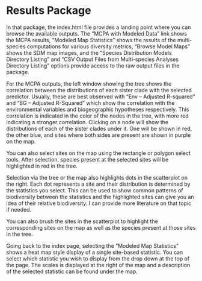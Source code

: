 # Results Package

In that package, the index.html file provides a landing point where you can browse the available outputs.  The “MCPA with Modeled Data” link shows the MCPA results, “Modeled Map Statistics” shows the results of the multi-species computations for various diversity metrics, “Browse Model Maps” shows the SDM map images, and the “Species Distribution Models Directory Listing” and “CSV Output Files from Multi-species Analyses Directory Listing” options provide access to the raw output files in the package.

 

For the MCPA outputs, the left window showing the tree shows the correlation between the distributions of each sister clade with the selected predictor.  Usually, these are best observed with “Env – Adjusted R-squared” and “BG – Adjusted R-Squared” which show the correlation with the environmental variables and biogeographic hypotheses respectively.  This correlation is indicated in the color of the nodes in the tree, with more red indicating a stronger correlation.  Clicking on a node will show the distributions of each of the sister clades under it.  One will be shown in red, the other blue, and sites where both sides are present are shown in purple on the map.

 

You can also select sites on the map using the rectangle or polygon select tools.  After selection, species present at the selected sites will be highlighted in red in the tree.

 

Selection via the tree or the map also highlights dots in the scatterplot on the right.  Each dot represents a site and their distribution is determined by the statistics you select.  This can be used to show common patterns of biodiversity between the statistics and the highlighted sites can give you an idea of their relative biodiversity.  I can provide more literature on that topic if needed.

 

You can also brush the sites in the scatterplot to highlight the corresponding sites on the map as well as the species present at those sites in the tree.

 

 

Going back to the index page, selecting the “Modeled Map Statistics” shows a heat map style display of a single site-based statistic.  You can select which statistic you wish to display from the drop down at the top of the page.  The scales is displayed at the right of the map and a description of the selected statistic can be found under the map.

 